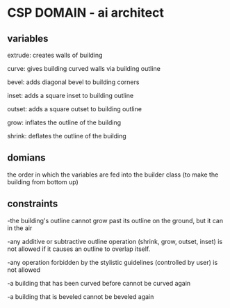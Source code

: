 # CSP DOMAIN - ai architect

## variables

extrude: creates walls of building

curve: gives building curved walls via building outline

bevel: adds diagonal bevel to building corners

inset: adds a square inset to building outline

outset: adds a square outset to building outline

grow: inflates the outline of the building

shrink: deflates the outline of the building

## domians

the order in which the variables are fed into the builder class (to make the building from bottom up)

## constraints

-the building's outline cannot grow past its outline on the ground, but it can in the air

-any additive or subtractive outline operation (shrink, grow, outset, inset) is not allowed if it causes an outline to overlap itself.

-any operation forbidden by the stylistic guidelines (controlled by user) is not allowed

-a building that has been curved before cannot be curved again

-a building that is beveled cannot be beveled again
